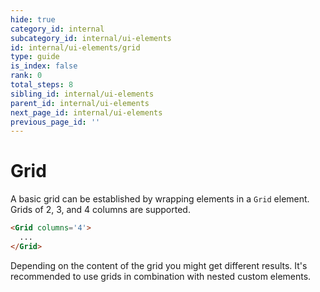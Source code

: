 ```yaml
---
hide: true
category_id: internal
subcategory_id: internal/ui-elements
id: internal/ui-elements/grid
type: guide
is_index: false
rank: 0
total_steps: 8
sibling_id: internal/ui-elements
parent_id: internal/ui-elements
next_page_id: internal/ui-elements
previous_page_id: ''
---
```

<!-- does not need translation -->

# Grid

A basic grid can be established by wrapping elements in a `Grid` element. Grids
of 2, 3, and 4 columns are supported.

```html
<Grid columns='4'>
  ...
</Grid>
```

<Message warning>

Depending on the content of the grid you might get different results. It's
recommended to use grids in combination with nested custom elements.

</Message>
